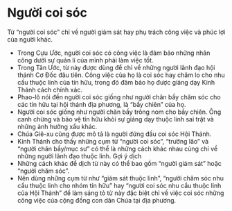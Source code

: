 # Người coi sóc

Từ “người coi sóc” chỉ về người giám sát hay phụ trách công việc và phúc lợi của người khác.
- Trong Cựu Ước, người coi sóc có công việc là đảm bảo những nhân công dưới sự quản lí của mình phải làm việc tốt. 
- Trong Tân Ước, từ này được dùng để chỉ về những người lãnh đạo hội thánh Cơ Đốc đâu tiên. Công việc của họ là coi sóc hay chăm lo cho nhu cầu thuộc linh của tín hữu, trong đó đảm bảo họ được giảng dạy Kinh Thánh cách chính xác. 
- Phao-lô nói đến người coi sóc giống như người chăn bầy chăm sóc cho các tín hữu tại hội thánh địa phương, là “bầy chiên” của họ.
- Người coi sóc giống như người chăn bầy trông nom cho bầy chiên. Ông canh chừng và bảo vệ tín hữu khỏi sự giảng dạy thuộc linh sai trật và những ảnh hưởng xấu khác. 
- Chúa Giê-xu cũng được mô tả là người đứng đầu coi sóc Hội Thánh.
- Kinh Thánh cho thấy những cụm từ “người coi sóc”, “trưởng lão” và “người chăn bầy/mục sư” có thể là những cách khác nhau cùng chỉ về những người lãnh đạo thuộc linh.
Gợi ý dịch
- Những cách khác để dịch từ này có thể bao gồm “người giám sát” hoặc “người chăm sóc”.  
- Nên dùng những cụm từ như “giám sát thuộc linh”, “người chăm sóc nhu cầu thuộc linh cho nhóm tín hữu” hay “người coi sóc nhu cầu thuộc linh của Hội Thánh” để làm sáng tỏ từ này đặc biệt chỉ về việc coi sóc những công việc của cộng đồng con dân Chúa tại địa phương.

